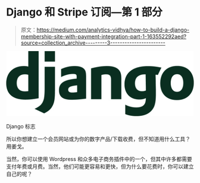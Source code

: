 # Django 和 Stripe 订阅—第 1 部分

> 原文：<https://medium.com/analytics-vidhya/how-to-build-a-django-membership-site-with-payment-integration-part-1-163552292aed?source=collection_archive---------3----------------------->

![](img/4e1acf84dea1bd2859b50387c86a6990.png)

Django 标志

所以你想建立一个会员网站或为你的数字产品/下载收费，但不知道用什么工具？用姜戈。

当然，你可以使用 Wordpress 和众多电子商务插件中的一个，但其中许多都需要支付年费或月费。当然，他们可能更容易和更快，但为什么要花费时，你可以建立自己的呢？